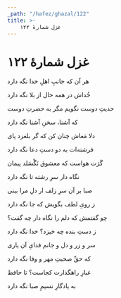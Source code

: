```yaml
---
_path: "/hafez/ghazal/122"
title: >-
    غزل شمارهٔ ۱۲۲
---
```

# غزل شمارهٔ ۱۲۲

<div class="b" id="bn1"><div class="m1"><p>هر آن که جانبِ اهلِ خدا نگه دارد</p></div>
<div class="m2"><p>خُداش در همه حال از بلا نگه دارد</p></div></div>
<div class="b" id="bn2"><div class="m1"><p>حدیثِ دوست نگویم مگر به حضرتِ دوست</p></div>
<div class="m2"><p>که آشنا، سخنِ آشنا نگه دارد</p></div></div>
<div class="b" id="bn3"><div class="m1"><p>دلا مَعاش چنان کن که گر بلغزد پای</p></div>
<div class="m2"><p>فرشته‌ات به دو دستِ دعا نگه دارد</p></div></div>
<div class="b" id="bn4"><div class="m1"><p>گَرَت هواست که معشوق نَگْسَلد پیمان</p></div>
<div class="m2"><p>نگاه دار سرِ رشته تا نگه دارد</p></div></div>
<div class="b" id="bn5"><div class="m1"><p>صبا بر آن سرِ زلف ار دلِ مرا بینی</p></div>
<div class="m2"><p>ز رویِ لطف بگویش که جا نگه دارد</p></div></div>
<div class="b" id="bn6"><div class="m1"><p>چو گفتمش که دلم را نگاه دار چه گفت؟</p></div>
<div class="m2"><p>ز دستِ بنده چه خیزد؟ خدا نگه دارد</p></div></div>
<div class="b" id="bn7"><div class="m1"><p>سر و زر و دل و جانم فدایِ آن یاری</p></div>
<div class="m2"><p>که حقِّ صحبتِ مهر و وفا نگه دارد</p></div></div>
<div class="b" id="bn8"><div class="m1"><p>غبارِ راهگذارت کجاست؟ تا حافظ</p></div>
<div class="m2"><p>به یادگارِ نسیمِ صبا نگه دارد</p></div></div>
